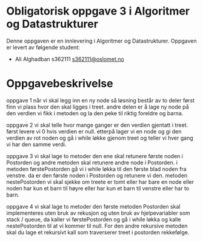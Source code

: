 # Obligatorisk oppgave 3 i Algoritmer og Datastrukturer

Denne oppgaven er en innlevering i Algoritmer og Datastrukturer. 
Oppgaven er levert av følgende student:
* Ali Alghadban s362111 s362111@oslomet.no


# Oppgavebeskrivelse

oppgave 1
når vi skal legg inn en ny node så løsning består av to deler først finn vi plass hvor den skal ligges i treet.
andre delen er å lage ny node på den verdien vi fikk i metoden og la den peke til riktig foreldre og barna.

oppgave 2
vi skal telle hvor mange ganger er den verdien gjentatt i treet. først levere vi 0 hvis verdien er null.
etterpå lager vi en node og gi den verdien av rot noden og gå i while løkke gjenom treet og teller vi
hver gang vi har den samme verdi.

oppgave 3
vi skal lage to metoder den ene skal retunere første noden i Postorden og andre metoden skal retunere 
andre node i Postorden. i metoden førstePostorden gå vi i while løkka til den første blad noden fra venstre.
da er den første noden i Postorden og retunere vi den.
metoden nestePostorden vi skal sjekke om treete er tomt eller har bare en node eller 
noden har kun et barn til høyre eller har kun et barn til venstre eller har to barn.

oppgave 4
vi skal lage to metoder den første metoden Postorden skal implementeres uten bruk av rekusjon og
uten bruk av hjelpevariabler som stack / queue, da kaller vi førstePostorden og gå i while løkka 
og kalle nestePostorden til at vi kommer til null.  For den andre rekursive metoden skal du lage 
et rekursivt kall som traverserer treet i postorden rekkefølge.
    
